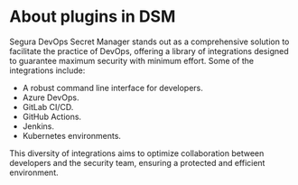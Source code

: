 # About plugins in DSM

Segura DevOps Secret Manager stands out as a comprehensive solution to facilitate the practice of DevOps, offering a library of integrations designed to guarantee maximum security with minimum effort. Some of the integrations include:

* A robust command line interface for developers.
* Azure DevOps.
* GitLab CI/CD.
* GitHub Actions.
* Jenkins.
* Kubernetes environments.

This diversity of integrations aims to optimize collaboration between developers and the security team, ensuring a protected and efficient environment.